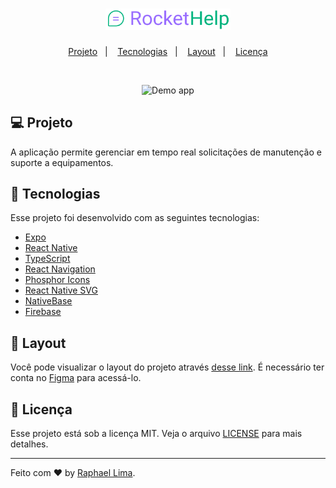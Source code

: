 <h1 align="center">
  <img alt="Rocket Help" src=".github/logo.svg" width="200px" />
</h1>

<p align="center">
  <a href="#-projeto">Projeto</a>&nbsp;&nbsp;&nbsp;|&nbsp;&nbsp;&nbsp;
  <a href="#-tecnologias">Tecnologias</a>&nbsp;&nbsp;&nbsp;|&nbsp;&nbsp;&nbsp;
  <a href="#-layout">Layout</a>&nbsp;&nbsp;&nbsp;|&nbsp;&nbsp;&nbsp;
  <a href="#-licença">Licença</a>
</p>

<br>

<p align="center">
  <img alt="Demo app" src=".github/demo.gif" width="180px" />
</p>

## 💻 Projeto

A aplicação permite gerenciar em tempo real solicitações de manutenção e suporte a equipamentos.

## 🚀 Tecnologias

Esse projeto foi desenvolvido com as seguintes tecnologias:

- [Expo](https://expo.dev/)
- [React Native](https://reactnative.dev/)
- [TypeScript](https://www.typescriptlang.org/)
- [React Navigation](https://reactnavigation.org/)
- [Phosphor Icons](https://phosphoricons.com/)
- [React Native SVG](https://github.com/software-mansion/react-native-svg#readme)
- [NativeBase](https://nativebase.io/)
- [Firebase](https://firebase.google.com/)

## 🔖 Layout

Você pode visualizar o layout do projeto através [desse link](https://www.figma.com/file/NZgFJUTkND1WxzlGfO8JUd/Rocket-Help). É necessário ter conta no [Figma](https://figma.com) para acessá-lo.

## 📝 Licença

Esse projeto está sob a licença MIT. Veja o arquivo [LICENSE](LICENSE) para mais detalhes.

---

Feito com ♥ by [Raphael Lima](https://www.linkedin.com/in/phaelslima).